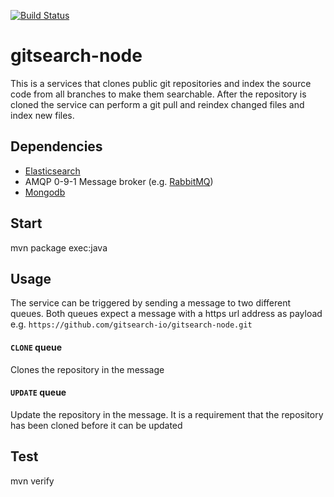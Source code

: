 [![Build Status](https://travis-ci.org/gitsearch-io/gitsearch-node.svg?branch=master)](https://travis-ci.org/gitsearch-io/gitsearch-node)
# gitsearch-node
This is a services that clones public git repositories and index the source code from all branches to make them searchable.
After the repository is cloned the service can perform a git pull and reindex changed files and index new files.

## Dependencies
- [Elasticsearch](https://www.elastic.co/)
- AMQP 0-9-1 Message broker (e.g. [RabbitMQ](https://www.rabbitmq.com))
- [Mongodb](https://www.mongodb.org/)

## Start
mvn package exec:java

## Usage
The service can be triggered by sending a message to two different queues. Both queues expect a message with
a https url address as payload e.g. `https://github.com/gitsearch-io/gitsearch-node.git`

#### `CLONE` queue
Clones the repository in the message

#### `UPDATE` queue
Update the repository in the message. It is a requirement that the repository has been cloned before it can be updated

## Test
mvn verify
